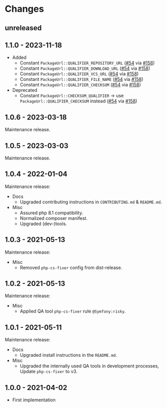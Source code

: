# Changes

## unreleased

## 1.1.0 - 2023-11-18

* Added
  * Constant `PackageUrl::QUALIFIER_REPOSITORY_URL` ([#54] via [#158])
  * Constant `PackageUrl::QUALIFIER_DOWNLOAD_URL` ([#54] via [#158])
  * Constant `PackageUrl::QUALIFIER_VCS_URL` ([#54] via [#158])
  * Constant `PackageUrl::QUALIFIER_FILE_NAME` ([#54] via [#158])
  * Constant `PackageUrl::QUALIFIER_CHECKSUM` ([#54] via [#158])
* Deprecated
  * Constant `PackageUrl::CHECKSUM_QUALIFIER` -> use `PackageUrl::QUALIFIER_CHECKSUM` instead ([#54] via [#158])

[#54]: https://github.com/package-url/packageurl-php/issues/54
[#158]: https://github.com/package-url/packageurl-php/pull/158

## 1.0.6 - 2023-03-18

Maintenance release.

## 1.0.5 - 2023-03-03

Maintenance release.

## 1.0.4 - 2022-01-04

Maintenance release:

* Docs
  * Upgraded contributing instructions in `CONTRIBUTING.md` & `README.md`.
* Misc
  * Assured php 8.1 compatibility.
  * Normalized composer manifest. 
  * Upgraded (dev-)tools. 

## 1.0.3 - 2021-05-13

Maintenance release:

* Misc
  * Removed `php-cs-fixer` config from dist-release.

## 1.0.2 - 2021-05-13

Maintenance release:

* Misc
  * Applied QA tool `php-cs-fixer` rule `@Symfony:risky`.

## 1.0.1 - 2021-05-11

Maintenance release:

* Docs
  * Upgraded install instructions in the `README.md`.
* Misc
  * Upgraded the internally used QA tools in development processes,  
    Update `php-cs-fixer` to v3.

## 1.0.0 - 2021-04-02

* First implementation
